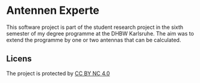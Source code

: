 # Antennen Experte
This software project is part of the student research project in the sixth semester of my degree programme at the DHBW Karlsruhe. The aim was to extend the programme by one or two antennas that can be calculated.

## Licens
The project is protected by [CC BY NC 4.0](https://github.com/Auragant/Antennen-Experte/blob/master/LICENSE) 
